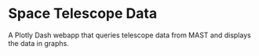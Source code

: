 # Space Telescope Data

A Plotly Dash webapp that queries telescope data from MAST and displays the data in graphs.
